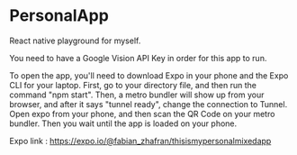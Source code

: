 # PersonalApp
React native playground for myself.

You need to have a Google Vision API Key in order for this app to run.

To open the app, you'll need to download Expo in your phone and the Expo CLI for your laptop.
First, go to your directory file, and then run the command "npm start".
Then, a metro bundler will show up from your browser, and after it says "tunnel ready", change the connection to Tunnel.
Open expo from your phone, and then scan the QR Code on your metro bundler. Then you wait until the app is loaded on your phone.

Expo link : https://expo.io/@fabian_zhafran/thisismypersonalmixedapp
